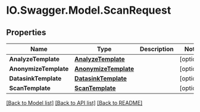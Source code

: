 # IO.Swagger.Model.ScanRequest
## Properties

Name | Type | Description | Notes
------------ | ------------- | ------------- | -------------
**AnalyzeTemplate** | [**AnalyzeTemplate**](AnalyzeTemplate.md) |  | [optional] 
**AnonymizeTemplate** | [**AnonymizeTemplate**](AnonymizeTemplate.md) |  | [optional] 
**DatasinkTemplate** | [**DatasinkTemplate**](DatasinkTemplate.md) |  | [optional] 
**ScanTemplate** | [**ScanTemplate**](ScanTemplate.md) |  | [optional] 

[[Back to Model list]](../README.md#documentation-for-models) [[Back to API list]](../README.md#documentation-for-api-endpoints) [[Back to README]](../README.md)

